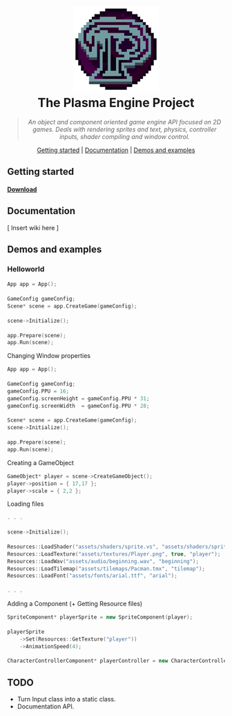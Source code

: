 <h1 align="center">
  <a href=""><img width="200" height="200" src="https://github.com/ByCubed7/Plasma/blob/master/Docs/PlasmaLogo.png"/></a>
  <br>
  The Plasma Engine Project
</h1>

<blockquote align="center">
  <em>An object and component oriented game engine API focused on 2D games.
Deals with rendering sprites and text, physics, controller inputs, shader compiling and window control.</em>
</blockquote>

<p align="center">
  <a href="#getting-started">Getting started</a> | 
  <a href="#documentation">Documentation</a> | 
  <a href="#demos-and-examples">Demos and examples</a>
</p>

## Getting started

#### [Download](https://github.com/ByCubed7/Plasma/archive/master.zip)

## Documentation 
\[ Insert wiki here ]


## Demos and examples

### Helloworld
```cpp
App app = App();

GameConfig gameConfig;
Scene* scene = app.CreateGame(gameConfig);

scene->Initialize();

app.Prepare(scene);
app.Run(scene);
```

Changing Window properties
```cpp
App app = App();

GameConfig gameConfig;
gameConfig.PPU = 16;
gameConfig.screenHeight = gameConfig.PPU * 31;
gameConfig.screenWidth  = gameConfig.PPU * 28;

Scene* scene = app.CreateGame(gameConfig);
scene->Initialize();

app.Prepare(scene);
app.Run(scene);
```

Creating a GameObject
```cpp
GameObject* player = scene->CreateGameObject();
player->position = { 17,17 };
player->scale = { 2,2 };
```

Loading files
```cpp
. . .

scene->Initialize();

Resources::LoadShader("assets/shaders/sprite.vs", "assets/shaders/sprite.frag", nullptr, "sprite");
Resources::LoadTexture("assets/textures/Player.png", true, "player");
Resources::LoadWav("assets/audio/beginning.wav", "beginning");
Resources::LoadTilemap("assets/tilemaps/Pacman.tmx", "tilemap");
Resources::LoadFont("assets/fonts/arial.ttf", "arial");

. . .
```

Adding a Component (+ Getting Resource files)
```cpp
SpriteComponent* playerSprite = new SpriteComponent(player);
	
playerSprite
	->Set(Resources::GetTexture("player"))
	->AnimationSpeed(4);

CharacterControllerComponent* playerController = new CharacterControllerComponent(player);
```


## TODO
- Turn Input class into a static class.
- Documentation API.
